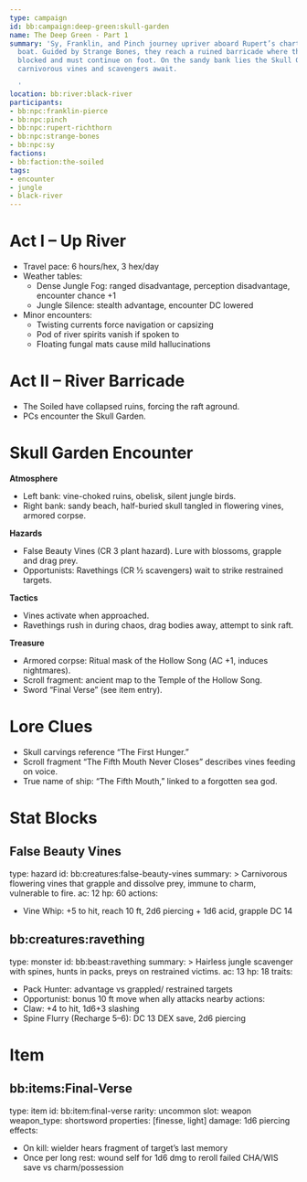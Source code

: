 ```yaml
---
type: campaign
id: bb:campaign:deep-green:skull-garden
name: The Deep Green - Part 1
summary: 'Sy, Franklin, and Pinch journey upriver aboard Rupert’s chartered fishing
  boat. Guided by Strange Bones, they reach a ruined barricade where the river is
  blocked and must continue on foot. On the sandy bank lies the Skull Garden, where
  carnivorous vines and scavengers await.

  '
location: bb:river:black-river
participants:
- bb:npc:franklin-pierce
- bb:npc:pinch
- bb:npc:rupert-richthorn
- bb:npc:strange-bones
- bb:npc:sy
factions:
- bb:faction:the-soiled
tags:
- encounter
- jungle
- black-river
---
```

# Act I – Up River
- Travel pace: 6 hours/hex, 3 hex/day
- Weather tables:
  - Dense Jungle Fog: ranged disadvantage, perception disadvantage, encounter chance +1
  - Jungle Silence: stealth advantage, encounter DC lowered
- Minor encounters:
  - Twisting currents force navigation or capsizing
  - Pod of river spirits vanish if spoken to
  - Floating fungal mats cause mild hallucinations

# Act II – River Barricade
- The Soiled have collapsed ruins, forcing the raft aground.
- PCs encounter the Skull Garden.

# Skull Garden Encounter
**Atmosphere**
- Left bank: vine-choked ruins, obelisk, silent jungle birds.
- Right bank: sandy beach, half-buried skull tangled in flowering vines, armored corpse.

**Hazards**
- False Beauty Vines (CR 3 plant hazard). Lure with blossoms, grapple and drag prey.
- Opportunists: Ravethings (CR ½ scavengers) wait to strike restrained targets.

**Tactics**
- Vines activate when approached.
- Ravethings rush in during chaos, drag bodies away, attempt to sink raft.

**Treasure**
- Armored corpse: Ritual mask of the Hollow Song (AC +1, induces nightmares).
- Scroll fragment: ancient map to the Temple of the Hollow Song.
- Sword “Final Verse” (see item entry).

# Lore Clues
- Skull carvings reference “The First Hunger.”
- Scroll fragment “The Fifth Mouth Never Closes” describes vines feeding on voice.
- True name of ship: “The Fifth Mouth,” linked to a forgotten sea god.

# Stat Blocks
## False Beauty Vines
type: hazard
id: bb:creatures:false-beauty-vines
summary: >
  Carnivorous flowering vines that grapple and dissolve prey, immune to charm,
  vulnerable to fire.
ac: 12
hp: 60
actions:
  - Vine Whip: +5 to hit, reach 10 ft, 2d6 piercing + 1d6 acid, grapple DC 14

## bb:creatures:ravething
type: monster
id: bb:beast:ravething
summary: >
  Hairless jungle scavenger with spines, hunts in packs, preys on restrained victims.
ac: 13
hp: 18
traits:
  - Pack Hunter: advantage vs grappled/ restrained targets
  - Opportunist: bonus 10 ft move when ally attacks nearby
actions:
  - Claw: +4 to hit, 1d6+3 slashing
  - Spine Flurry (Recharge 5–6): DC 13 DEX save, 2d6 piercing

# Item
## bb:items:Final-Verse
type: item
id: bb:item:final-verse
rarity: uncommon
slot: weapon
weapon_type: shortsword
properties: [finesse, light]
damage: 1d6 piercing
effects:
  - On kill: wielder hears fragment of target’s last memory
  - Once per long rest: wound self for 1d6 dmg to reroll failed CHA/WIS save vs charm/possession
